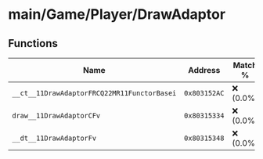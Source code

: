 # main/Game/Player/DrawAdaptor

## Functions

| Name | Address | Match % |
|------|---------|---------|
| `__ct__11DrawAdaptorFRCQ22MR11FunctorBasei` | `0x803152AC` | :x: (0.0%) |
| `draw__11DrawAdaptorCFv` | `0x80315334` | :x: (0.0%) |
| `__dt__11DrawAdaptorFv` | `0x80315348` | :x: (0.0%) |
